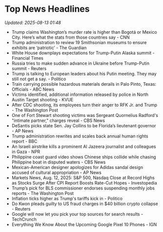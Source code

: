# Top News Headlines

_Updated: 2025-08-13 01:48_

- Trump claims Washington’s murder rate is higher than Bogotá or Mexico City. Here’s what the stats from those countries say - CNN
- Trump administration to review 19 Smithsonian museums to ensure exhibits are ‘patriotic’ - The Guardian
- White House downplays expectations for Trump-Putin Alaska summit - Financial Times
- Russia tries to make sudden advance in Ukraine before Trump-Putin summit - Reuters
- Trump is talking to European leaders about his Putin meeting. They may still not get a say. - Politico
- Train carrying possible hazardous materials derails in Palo Pinto, Texas: Officials - ABC News
- Victims identified, additional information released by police in North Austin Target shooting - KVUE
- After CDC shooting, its employees turn their anger to RFK Jr. and Trump - The Washington Post
- One of Fort Stewart shooting victims was Sergeant Quornelius Radford's "intimate partner," charges reveal - CBS News
- DeSantis picks state Sen. Jay Collins to be Florida’s lieutenant governor - AP News
- Trump administration rewrites and scales back annual human rights report - BBC
- An Israeli airstrike kills a prominent Al Jazeera journalist and colleagues in Gaza - NPR
- Philippine coast guard video shows Chinese ships collide while chasing Philippine boat in disputed waters - CBS News
- Mexican-American designer apologizes for Adidas sandal design accused of cultural appropriation - AP News
- Markets News, Aug. 12, 2025: S&P 500, Nasdaq Close at Record Highs as Stocks Surge After CPI Report Boosts Rate-Cut Hopes - Investopedia
- Trump’s pick for BLS commissioner endorses suspending monthly jobs reports - The Washington Post
- Inflation ticks higher as Trump's tariffs kick in - Politico
- Do Kwon pleads guilty to US fraud charges in $40 billion crypto collapse - Reuters
- Google will now let you pick your top sources for search results - TechCrunch
- Everything We Know About the Upcoming Google Pixel 10 Phones - IGN